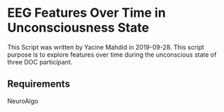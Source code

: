# EEG Features Over Time in Unconsciousness State
This Script was written by Yacine Mahdid in 2019-09-28. This script purpose is to explore features over time during the unconscious state of three DOC participant.

## Requirements
NeuroAlgo
